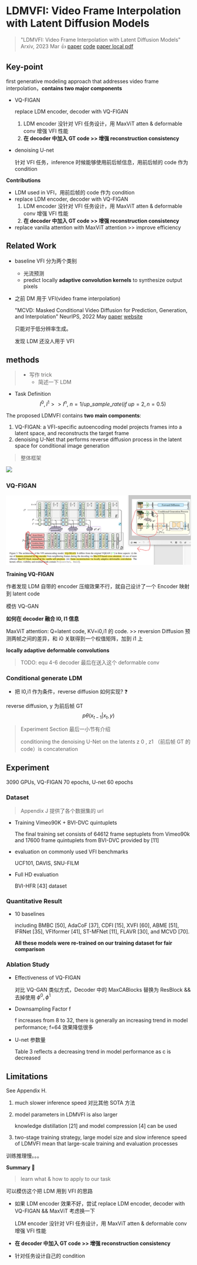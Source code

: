 # LDMVFI: Video Frame Interpolation with Latent Diffusion Models

> "LDMVFI: Video Frame Interpolation with Latent Diffusion Models" Arxiv, 2023 Mar :+1:
> [paper](https://arxiv.org/abs/2303.09508) [code](https://github.com/danier97/LDMVFI)
> [paper local pdf](./2023_03_Arxiv_LDMVFI--Video-Frame-Interpolation-with-Latent-Diffusion-Models.pdf)

## **Key-point**

first generative modeling approach that addresses video frame interpolation，**contains two major components**

- VQ-FIGAN

  replace LDM encoder, decoder with VQ-FIGAN

  1. LDM encoder 没针对 VFI 任务设计，用 MaxViT atten & deformable conv 增强 VFI 性能
  2. **在 decoder 中加入 GT code  >> 增强 reconstruction consistency**

- denoising U-net

  针对 VFI 任务，inference 时候能够使用前后帧信息，用前后帧的 code 作为 condition



**Contributions**

- LDM used in VFI，用前后帧的 code 作为 condition
- replace LDM encoder, decoder with VQ-FIGAN
  1. LDM encoder 没针对 VFI 任务设计，用 MaxViT atten & deformable conv 增强 VFI 性能
  2. **在 decoder 中加入 GT code  >> 增强 reconstruction consistency**
- replace vanilla attention with MaxViT attention >> improve efficiency



## **Related Work**

- baseline VFI 分为两个类别

  - 光流预测
  - predict locally **adaptive convolution kernels** to synthesize output pixels

- 之前 DM 用于 VFI(video frame interpolation)

  "MCVD: Masked Conditional Video Diffusion for Prediction, Generation, and Interpolation" NeurIPS, 2022 May
  [paper](https://arxiv.org/abs/2205.09853) [website](https://mask-cond-video-diffusion.github.io/?utm_source=catalyzex.com)

  只能对于低分辨率生成。

  发现 LDM 还没人用于 VFI



## **methods**

> - 写作 trick
>   - 简述一下 LDM

- Task Definition
  $$
  I^0, I^1 >> I^n, ~n=1/up\_sample\_rate(if~up=2,n=0.5)
  $$
  

 The proposed LDMVFI contains **two main components**: 

1. VQ-FIGAN: a VFI-specific autoencoding model
   projects frames into a latent space, and reconstructs the target frame
2. denoising U-Net that performs reverse diffusion process in the latent space for conditional image generation



> 整体框架

![](https://camo.githubusercontent.com/b35bcef303836a082f561e0722a24cbd4447ac80b683a350e47cc56138972535/68747470733a2f2f64616e69657239372e6769746875622e696f2f4c444d5646492f6f766572616c6c2e737667)



### VQ-FIGAN

![](./docs/LDMVFI_VQ-FIGAN_structure.png)

**Training VQ-FIGAN**

作者发现 LDM 自带的 encoder 压缩效果不行，就自己设计了一个 Encoder 映射到 latent code

模仿 VQ-GAN

**如何在 decoder 融合 I0, I1 信息**

MaxViT attention: Q=latent code, KV=i0,i1 的 code. >> reversion Diffusion 预测两帧之间的差异，和 i0 关联得到一个权值矩阵，加到 i1 上

**locally adaptive deformable convolutions** 

> TODO: equ 4-6 decoder 最后在送入这个 deformable conv

### Conditional generate LDM

- 把 I0,i1 作为条件，reverse diffusion 如何实现? :question:

reverse diffusion, y 为前后帧 GT
$$
pθ(x_{t−1}|x_t, y)
$$

> Experiment Section 最后一小节有介绍
>
> conditioning the denoising U-Net on the latents z 0 , z1 （前后帧 GT 的 code）is concatenation





## **Experiment**

3090 GPUs, VQ-FIGAN 70 epochs, U-net 60 epochs

### Dataset

> Appendix J 提供了各个数据集的 url

- Training
  Vimeo90K + BVI-DVC quintuplets

  The final training set consists of 64612 frame septuplets from Vimeo90k and 17600 frame quintuplets from BVI-DVC provided by [11]

- evaluation on commonly used VFI benchmarks

  UCF101, DAVIS, SNU-FILM

- Full HD evaluation

  BVI-HFR [43] dataset

### Quantitative Result

- 10 baselines

  including BMBC [50], AdaCoF [37], CDFI [15], XVFI [60], ABME [51], IFRNet [35], VFIformer [41], ST-MFNet [11], FLAVR [30], and MCVD [70].

  **All these models were re-trained on our training dataset for fair comparison**



### Ablation Study

- Effectiveness of VQ-FIGAN

  对比 VQ-GAN 类似方式，Decoder 中的 MaxCABlocks 替换为 ResBlock && 去掉使用 $\phi^0, \phi^1$

- Downsampling Factor f

  f increases from 8 to 32, there is generally an increasing trend in model performance;
  f=64 效果降低很多

- U-net 参数量

  Table 3 reflects a decreasing trend in model performance as c is decreased



## **Limitations**

See Appendix H.

1. much slower inference speed 对比其他 SOTA 方法

2. model parameters in LDMVFI is also larger

   knowledge distillation [21] and model compression [4] can be used

3.  two-stage training strategy, large model size and slow inference speed of LDMVFI mean that large-scale training and evaluation processes

   训练推理慢。。。



**Summary :star2:**

> learn what & how to apply to our task

可以模仿这个把 LDM 用到 VFI 的思路

- 如果 LDM encoder 效果不好，尝试 replace LDM encoder, decoder with VQ-FIGAN && MaxViT 考虑换一下

  LDM encoder 没针对 VFI 任务设计，用 MaxViT atten & deformable conv 增强 VFI 性能

- **在 decoder 中加入 GT code  >> 增强 reconstruction consistency**

- 针对任务设计自己的 condition